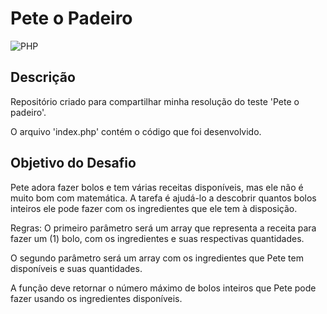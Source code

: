 # Pete o Padeiro
![PHP](https://img.shields.io/badge/php-%23777BB4.svg?style=for-the-badge&logo=php&logoColor=white)

## Descrição
Repositório criado para compartilhar minha resolução do teste 'Pete o padeiro'. 

O arquivo 'index.php' contém o código que foi desenvolvido.

## Objetivo do Desafio
Pete adora fazer bolos e tem várias receitas disponíveis, mas ele não é muito bom com matemática. A tarefa é ajudá-lo a descobrir quantos bolos inteiros ele pode fazer com os ingredientes que ele tem à disposição.

Regras:
O primeiro parâmetro será um array que representa a receita para fazer um (1) bolo, com os ingredientes e suas respectivas quantidades.

O segundo parâmetro será um array com os ingredientes que Pete tem disponíveis e suas quantidades.

A função deve retornar o número máximo de bolos inteiros que Pete pode fazer usando os ingredientes disponíveis.
